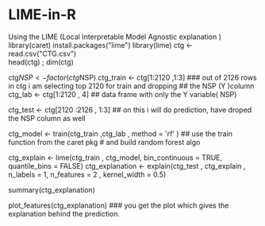 # LIME-in-R
Using the LIME (Local Interpretable Model Agnostic explanation ) 
library(caret)
install.packages("lime")
library(lime)
ctg <- read.csv("CTG.csv")  
head(ctg) ; dim(ctg)

ctg$NSP  <-  factor(ctg$NSP)
ctg_train <- ctg[1:2120 ,1:3]   ### out of 2126 rows in ctg i am selecting top 2120 for train and dropping
                                ##      the NSP (Y )column
ctg_lab  <-  ctg[1:2120 , 4]   ##       data frame with only the Y variable( NSP)

ctg_test <-  ctg[2120 :2126 , 1:3]  ## on this i will do prediction, have droped  the NSP column as well

ctg_model <-  train(ctg_train  ,ctg_lab , method = 'rf' )  ## use the train function from the caret pkg 
                                                           #    and build random forest algo

ctg_explain <- lime(ctg_train , ctg_model, bin_continuous = TRUE, quantile_bins = FALSE)
ctg_explanation <-  explain(ctg_test , ctg_explain , n_labels = 1, n_features = 2 , kernel_width = 0.5)

summary(ctg_explanation)

 plot_features(ctg_explanation)  ### you get the plot which gives the explanation behind the prediction.
